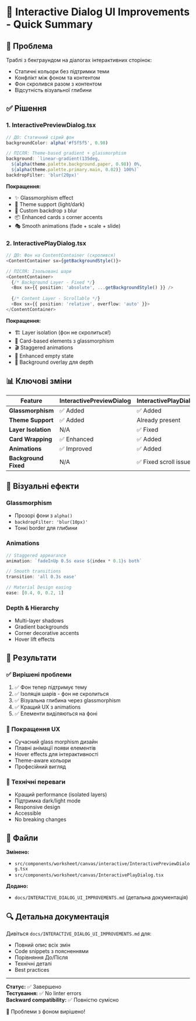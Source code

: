 # 🎨 Interactive Dialog UI Improvements - Quick Summary

## 🎯 Проблема
Траблі з бекграундом на діалогах інтерактивних сторінок:
- Статичні кольори без підтримки теми
- Конфлікт між фоном та контентом
- Фон скролився разом з контентом
- Відсутність візуальної глибини

## ✅ Рішення

### 1. **InteractivePreviewDialog.tsx**
```typescript
// ДО: Статичний сірий фон
backgroundColor: alpha('#f5f5f5', 0.98)

// ПІСЛЯ: Theme-based gradient + glassmorphism
background: `linear-gradient(135deg, 
  ${alpha(theme.palette.background.paper, 0.98)} 0%, 
  ${alpha(theme.palette.primary.main, 0.02)} 100%)`
backdropFilter: 'blur(20px)'
```

**Покращення:**
- ✨ Glassmorphism effect
- 🎨 Theme support (light/dark)
- 🌟 Custom backdrop з blur
- 📦 Enhanced cards з corner accents
- 🎭 Smooth animations (fade + scale + slide)

### 2. **InteractivePlayDialog.tsx**
```typescript
// ДО: Фон на ContentContainer (скролився)
<ContentContainer sx={getBackgroundStyle()}>

// ПІСЛЯ: Ізольовані шари
<ContentContainer>
  {/* Background Layer - Fixed */}
  <Box sx={{ position: 'absolute', ...getBackgroundStyle() }} />
  
  {/* Content Layer - Scrollable */}
  <Box sx={{ position: 'relative', overflow: 'auto' }}>
</ContentContainer>
```

**Покращення:**
- 🏗️ Layer isolation (фон не скролиться!)
- 🎴 Card-based elements з glassmorphism
- 🎬 Staggered animations
- 🎯 Enhanced empty state
- 🌈 Background overlay для depth

## 📊 Ключові зміни

| Feature | InteractivePreviewDialog | InteractivePlayDialog |
|---------|-------------------------|----------------------|
| **Glassmorphism** | ✅ Added | ✅ Added |
| **Theme Support** | ✅ Added | Already present |
| **Layer Isolation** | N/A | ✅ Fixed |
| **Card Wrapping** | ✅ Enhanced | ✅ Added |
| **Animations** | ✅ Improved | ✅ Added |
| **Background Fixed** | N/A | ✅ Fixed scroll issue |

## 🎨 Візуальні ефекти

### Glassmorphism
- Прозорі фони з `alpha()`
- `backdropFilter: 'blur(10px)'`
- Тонкі border для глибини

### Animations
```typescript
// Staggered appearance
animation: `fadeInUp 0.5s ease ${index * 0.1}s both`

// Smooth transitions
transition: 'all 0.3s ease'

// Material Design easing
ease: [0.4, 0, 0.2, 1]
```

### Depth & Hierarchy
- Multi-layer shadows
- Gradient backgrounds
- Corner decorative accents
- Hover lift effects

## 🚀 Результати

### ✅ Вирішені проблеми
1. ✅ Фон тепер підтримує тему
2. ✅ Ізоляція шарів - фон не скролиться
3. ✅ Візуальна глибина через glassmorphism
4. ✅ Кращий UX з animations
5. ✅ Елементи виділяються на фоні

### 🎯 Покращення UX
- Сучасний glass morphism дизайн
- Плавні анімації появи елементів
- Hover effects для інтерактивності
- Theme-aware кольори
- Професійний вигляд

### 📱 Технічні переваги
- Кращий performance (isolated layers)
- Підтримка dark/light mode
- Responsive design
- Accessible
- No breaking changes

## 📂 Файли

**Змінено:**
- `src/components/worksheet/canvas/interactive/InteractivePreviewDialog.tsx`
- `src/components/worksheet/canvas/InteractivePlayDialog.tsx`

**Додано:**
- `docs/INTERACTIVE_DIALOG_UI_IMPROVEMENTS.md` (детальна документація)

## 🔍 Детальна документація
Дивіться `docs/INTERACTIVE_DIALOG_UI_IMPROVEMENTS.md` для:
- Повний опис всіх змін
- Code snippets з поясненнями
- Порівняння До/Після
- Технічні деталі
- Best practices

---

**Статус:** ✅ Завершено  
**Тестування:** ✅ No linter errors  
**Backward compatibility:** ✅ Повністю сумісно  

🎉 Проблеми з фоном вирішено!

